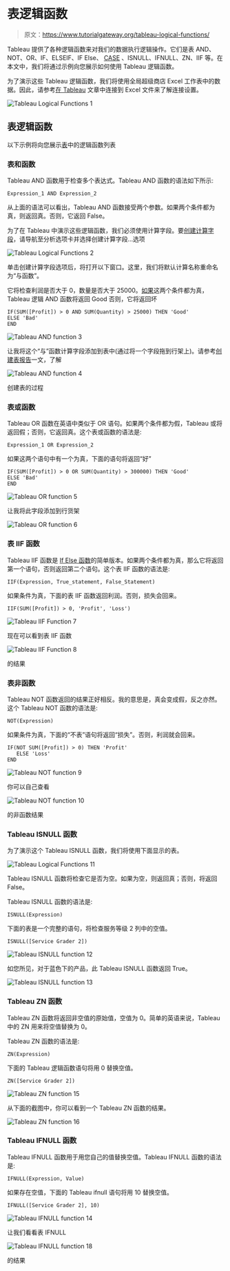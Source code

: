 # 表逻辑函数

> 原文：<https://www.tutorialgateway.org/tableau-logical-functions/>

Tableau 提供了各种逻辑函数来对我们的数据执行逻辑操作。它们是表 AND、NOT、OR、IF、ELSEIF、IF Else、 [CASE](https://www.tutorialgateway.org/tableau-case-function/) 、ISNULL、IFNULL、ZN、IIF 等。在本文中，我们将通过示例向您展示如何使用 Tableau 逻辑函数。

为了演示这些 Tableau 逻辑函数，我们将使用全局超级商店 Excel 工作表中的数据。因此，请参考[在 Tableau](https://www.tutorialgateway.org/connecting-to-excel-files-in-tableau/) 文章中连接到 Excel 文件来了解连接设置。

![Tableau Logical Functions 1](img/9f08c3efe06203e2a24dab4633fbd369.png)

## 表逻辑函数

以下示例将向您展示[表](https://www.tutorialgateway.org/tableau/)中的逻辑函数列表

### 表和函数

Tableau AND 函数用于检查多个表达式。Tableau AND 函数的语法如下所示:

```
Expression_1 AND Expression_2
```

从上面的语法可以看出，Tableau AND 函数接受两个参数。如果两个条件都为真，则返回真。否则，它返回 False。

为了在 Tableau 中演示这些逻辑函数，我们必须使用计算字段。要[创建计算字段](https://www.tutorialgateway.org/calculated-field-tableau/)，请导航至分析选项卡并选择创建计算字段…选项

![Tableau Logical Functions 2](img/924c54f30871d1771b1b804ac552f088.png)

单击创建计算字段选项后，将打开以下窗口。这里，我们将默认计算名称重命名为“与函数”。

它将检查利润是否大于 0，数量是否大于 25000。[如果](https://www.tutorialgateway.org/tableau-if-function/)这两个条件都为真，Tableau 逻辑 AND 函数将返回 Good 否则，它将返回坏

```
IF(SUM([Profit]) > 0 AND SUM(Quantity) > 25000) THEN 'Good'
ELSE 'Bad'
END
```

![Tableau AND function 3](img/94d9c4b7f2de774ad63aa9852aee63ae.png)

让我将这个“与”函数计算字段添加到表中(通过将一个字段拖到行架上)。请参考[创建表报告](https://www.tutorialgateway.org/tableau-table-report/)一文，了解

![Tableau AND function 4](img/9851d0caccfd52cb61264f1e331ed5a8.png)

创建表的过程

### 表或函数

Tableau OR 函数在英语中类似于 OR 语句。如果两个条件都为假，Tableau 或将返回假；否则，它返回真。这个表或函数的语法是:

```
Expression_1 OR Expression_2
```

如果这两个语句中有一个为真，下面的语句将返回“好”

```
IF(SUM([Profit]) > 0 OR SUM(Quantity) > 300000) THEN 'Good'
ELSE 'Bad'
END
```

![Tableau OR function 5](img/a70d20c7752880e9913f5f2dcc554ff0.png)

让我将此字段添加到行货架

![Tableau OR function 6](img/682cb3152b45cd574c361fab25ba61a5.png)

### 表 IIF 函数

Tableau IIF 函数是 [If Else 函数](https://www.tutorialgateway.org/tableau-if-function/)的简单版本。如果两个条件都为真，那么它将返回第一个语句，否则返回第二个语句。这个表 IIF 函数的语法是:

```
IIF(Expression, True_statement, False_Statement)
```

如果条件为真，下面的表 IIF 函数返回利润。否则，损失会回来。

```
IIF(SUM([Profit]) > 0, 'Profit', 'Loss')
```

![Tableau IIF Function 7](img/0a164ca9cf8d28e6aa18ad385b296cc2.png)

现在可以看到表 IIF 函数

![Tableau IIF Function 8](img/0e67adb2240abd58c8f74555bc6a4229.png)

的结果

### 表非函数

Tableau NOT 函数返回的结果正好相反。我的意思是，真会变成假，反之亦然。这个 Tableau NOT 函数的语法是:

```
NOT(Expression)
```

如果条件为真，下面的“不表”语句将返回“损失”。否则，利润就会回来。

```
IF(NOT SUM([Profit]) > 0) THEN 'Profit' 
   ELSE 'Loss'
END
```

![Tableau NOT function 9](img/5a6d9b3328a2d085784ae121182a6209.png)

你可以自己查看

![Tableau NOT function 10](img/bd69fe6d6b5c9eb7a806f9b82d98b884.png)

的非函数结果

### Tableau ISNULL 函数

为了演示这个 Tableau ISNULL 函数，我们将使用下面显示的表。

![Tableau Logical Functions 11](img/86ba6ca11bb8807a25cd12d3867f9de9.png)

Tableau ISNULL 函数将检查它是否为空。如果为空，则返回真；否则，将返回 False。

Tableau ISNULL 函数的语法是:

```
ISNULL(Expression)
```

下面的表是一个完整的语句，将检查服务等级 2 列中的空值。

```
ISNULL([Service Grader 2])
```

![Tableau ISNULL function 12](img/78c7b54ee84b7f06f1e285d606584e58.png)

如您所见，对于蓝色下的产品，此 Tableau ISNULL 函数返回 True。

![Tableau ISNULL function 13](img/5d82e3c7257ec303bf8902f87aa3ecea.png)

### Tableau ZN 函数

Tableau ZN 函数将返回非空值的原始值，空值为 0。简单的英语来说，Tableau 中的 ZN 用来将空值替换为 0。

Tableau ZN 函数的语法是:

```
ZN(Expression)
```

下面的 Tableau 逻辑函数语句将用 0 替换空值。

```
ZN([Service Grader 2])
```

![Tableau ZN function 15](img/15f15a81c3ec15e8b9dc5b8c49ef1189.png)

从下面的截图中，你可以看到一个 Tableau ZN 函数的结果。

![Tableau ZN function 16](img/27560488320b0de32eedf18d964f6df6.png)

### Tableau IFNULL 函数

Tableau IFNULL 函数用于用您自己的值替换空值。Tableau IFNULL 函数的语法是:

```
IFNULL(Expression, Value)
```

如果存在空值，下面的 Tableau ifnull 语句将用 10 替换空值。

```
IFNULL([Service Grader 2], 10)
```

![Tableau IFNULL function 14](img/ad8ccb9ba597a448e82fbf28e0dfbf2b.png)

让我们看看表 IFNULL

![Tableau IFNULL function 18](img/3d0c8285775775b36a616a0bdf6ee10a.png)

的结果